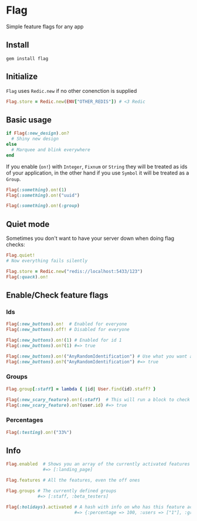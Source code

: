 # Flag

Simple feature flags for any app

## Install

```
gem install flag
```

## Initialize

`Flag` uses `Redic.new` if no other conenction is supplied

```ruby
Flag.store = Redic.new(ENV["OTHER_REDIS"]) # <3 Redic
```

## Basic usage

```ruby
if Flag(:new_design).on?
  # Shiny new design
else
  # Marquee and blink everywhere
end
```

If you enable (`on!`) with `Integer`, `Fixnum` or `String` they will be treated
as ids of your application, in the other hand if you use `Symbol` it will be
treated as a `Group`.

```ruby
Flag(:something).on!(1)
Flag(:something).on!("uuid")

Flag(:something).on!(:group)
```

## Quiet mode

Sometimes you don't want to have your server down when doing flag checks:

```ruby
Flag.quiet!
# Now everything fails silently

Flag.store = Redic.new("redis://localhost:5433/123")
Flag(:quack).on!
```

## Enable/Check feature flags

### Ids

```ruby
Flag(:new_buttons).on!  # Enabled for everyone
Flag(:new_buttons).off! # Disabled for everyone

Flag(:new_buttons).on!(1) # Enabled for id 1
Flag(:new_buttons).on?(1) #=> true

Flag(:new_buttons).on!("AnyRandomIdentification") # Use what you want as an id
Flag(:new_buttons).on?("AnyRandomIdentification") #=> true
```

### Groups

```ruby
Flag.group[:staff] = lambda { |id| User.find(id).staff? }

Flag(:new_scary_feature).on!(:staff)  # This will run a block to check if it's valid
Flag(:new_scary_feature).on?(user.id) #=> true
```

### Percentages

```ruby
Flag(:testing).on!("33%")
```

## Info

```ruby
Flag.enabled  # Shows you an array of the currently activated features
              #=> [:landing_page]

Flag.features # All the features, even the off ones

Flag.groups # The currently defined groups
            #=> [:staff, :beta_testers]

Flag(:holidays).activated # A hash with info on who has this feature active
                          #=> {:percentage => 100, :users => ["1"], :groups => [:staff] }
```
